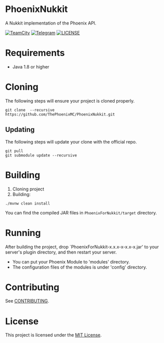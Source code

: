 # PhoenixNukkit

A Nukkit implementation of the Phoenix API.

 [![TeamCity](https://img.shields.io/teamcity/http/ci.lss233.com/s/PhoenixFramework_PhoenixNukkit.svg)](https://ci.lss233.com/viewType.html?buildTypeId=PhoenixFramework_PhoenixNukkit&guest=1)
[![Telegram](https://img.shields.io/badge/chat-Telegram-blue.svg)](https://t.me/PhoenixMCDev)
[![LICENSE](https://img.shields.io/github/license/ThePhoenixMC/PhoenixNukkit.svg)](LICENSE)



# Requirements

-  Java 1.8 or higher

# Cloning
The following steps will ensure your project is cloned properly.

 ```
git clone  --recursive https://github.com/ThePhoenixMC/PhoenixNukkit.git
```

## Updating 
The following steps will update your clone with the official repo.

```
git pull
git submodule update --recursive
```
# Building

1.  Cloning project
2. Building:
```
./mvnw clean install
```
You can find the compiled JAR files in `PhoenixForNukkit/target` directory.

# Running

After building the project, drop `PhoenixForNukkit-x.x.x-x-x.x-x.jar' to your server's plugin directory, and then restart your server.

-  You can put your Phoenix Module to 'modules' directory.
- The configuration files of the modules is under 'config' directory.


# Contributing

See [CONTRIBUTING](CONTRIBUTING.md).

# License

This project is licensed under the [MIT License](LICENSE).